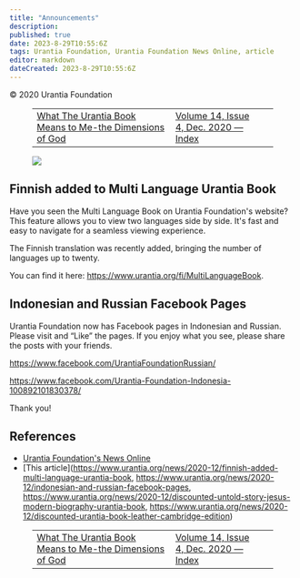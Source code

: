 ```yaml
---
title: "Announcements"
description: 
published: true
date: 2023-8-29T10:55:6Z
tags: Urantia Foundation, Urantia Foundation News Online, article
editor: markdown
dateCreated: 2023-8-29T10:55:6Z
---
```


<p class="v-card v-sheet theme--light gray lighten-3 px-2">© 2020 Urantia Foundation</p>
<figure class="table chapter-navigator">
  <table>
    <tbody>
      <tr>
        <td>
        <a href="/en/article/Saulo_Q_Fraga/What_The_Urantia_Book_Means_to_Me_the_Dimensions_of_God">
          <span class="mdi mdi-arrow-left-drop-circle"></span><span class="pl-2">What The Urantia Book Means to Me-the Dimensions of God</span>
        </a>
        </td>
        <td>
        <a href="/en/index/articles_uf_news_online#volume-14-issue-4-dec-2020">
          <span class="mdi mdi-book-open-variant"></span><span class="pl-2">Volume 14, Issue 4, Dec. 2020 — Index</span>
        </a>
        </td>
        <td>
        </td>
      </tr>
    </tbody>
  </table>
</figure>


<figure id="Figure_1" class="image urantiapedia">
<img src="/image/article/UF_News_Online/2020_12/068.jpg">
</figure>

## Finnish added to Multi Language Urantia Book

Have you seen the Multi Language Book on Urantia Foundation's website? This feature allows you to view two languages side by side. It's fast and easy to navigate for a seamless viewing experience.

The Finnish translation was recently added, bringing the number of languages up to twenty.

You can find it here: https://www.urantia.org/fi/MultiLanguageBook.

## Indonesian and Russian Facebook Pages

Urantia Foundation now has Facebook pages in Indonesian and Russian. Please visit and “Like” the pages. If you enjoy what you see, please share the posts with your friends.

https://www.facebook.com/UrantiaFoundationRussian/

https://www.facebook.com/Urantia-Foundation-Indonesia-100892101830378/

Thank you!





## References

- [Urantia Foundation's News Online](https://www.urantia.org/urantia-foundation/newsletter-pdf-archives)
- [This article](https://www.urantia.org/news/2020-12/finnish-added-multi-language-urantia-book, https://www.urantia.org/news/2020-12/indonesian-and-russian-facebook-pages, https://www.urantia.org/news/2020-12/discounted-untold-story-jesus-modern-biography-urantia-book, https://www.urantia.org/news/2020-12/discounted-urantia-book-leather-cambridge-edition)

<figure class="table chapter-navigator">
  <table>
    <tbody>
      <tr>
        <td>
        <a href="/en/article/Saulo_Q_Fraga/What_The_Urantia_Book_Means_to_Me_the_Dimensions_of_God">
          <span class="mdi mdi-arrow-left-drop-circle"></span><span class="pl-2">What The Urantia Book Means to Me-the Dimensions of God</span>
        </a>
        </td>
        <td>
        <a href="/en/index/articles_uf_news_online#volume-14-issue-4-dec-2020">
          <span class="mdi mdi-book-open-variant"></span><span class="pl-2">Volume 14, Issue 4, Dec. 2020 — Index</span>
        </a>
        </td>
        <td>
        </td>
      </tr>
    </tbody>
  </table>
</figure>
